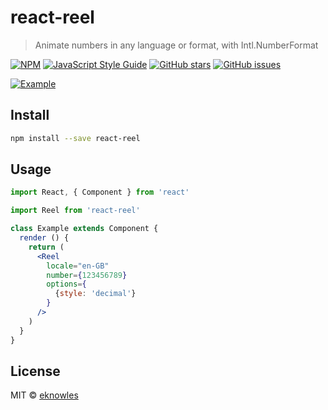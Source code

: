 # react-reel

> Animate numbers in any language or format, with Intl.NumberFormat

[![NPM](https://img.shields.io/npm/v/react-reel.svg)](https://www.npmjs.com/package/react-reel) [![JavaScript Style Guide](https://img.shields.io/badge/code_style-standard-brightgreen.svg)](https://standardjs.com)
[![GitHub stars](https://img.shields.io/github/stars/eknowles/react-reel.svg)](https://github.com/eknowles/react-reel/stargazers)
[![GitHub issues](https://img.shields.io/github/issues/eknowles/react-reel.svg)](https://github.com/eknowles/react-reel/issues)

[![Example](https://eknowles.github.io/react-reel/reel.gif)](https://eknowles.github.io/react-reel/)

## Install

```bash
npm install --save react-reel
```

## Usage

```jsx
import React, { Component } from 'react'

import Reel from 'react-reel'

class Example extends Component {
  render () {
    return (
      <Reel
        locale="en-GB"
        number={123456789}
        options={
          {style: 'decimal'}
        }
      />
    )
  }
}
```

## License

MIT © [eknowles](https://github.com/eknowles)
